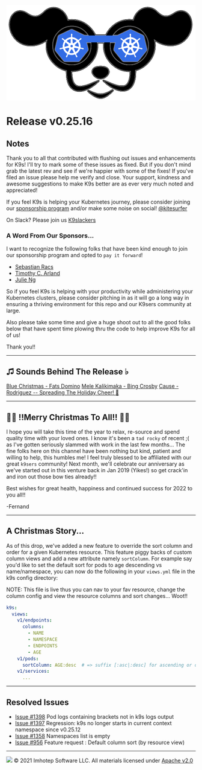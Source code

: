 <img src="https://raw.githubusercontent.com/derailed/k9s/master/assets/k9s.png" align="center" width="800" height="auto"/>

# Release v0.25.16

## Notes

Thank you to all that contributed with flushing out issues and enhancements for K9s! I'll try to mark some of these issues as fixed. But if you don't mind grab the latest rev and see if we're happier with some of the fixes! If you've filed an issue please help me verify and close. Your support, kindness and awesome suggestions to make K9s better are as ever very much noted and appreciated!

If you feel K9s is helping your Kubernetes journey, please consider joining our [sponsorship program](https://github.com/sponsors/derailed) and/or make some noise on social! [@kitesurfer](https://twitter.com/kitesurfer)

On Slack? Please join us [K9slackers](https://join.slack.com/t/k9sers/shared_invite/enQtOTA5MDEyNzI5MTU0LWQ1ZGI3MzliYzZhZWEyNzYxYzA3NjE0YTk1YmFmNzViZjIyNzhkZGI0MmJjYzhlNjdlMGJhYzE2ZGU1NjkyNTM)

### A Word From Our Sponsors...

I want to recognize the following folks that have been kind enough to join our sponsorship program and opted to `pay it forward`!

* [Sebastian Racs](https://github.com/sebracs)
* [Timothy C. Arland](https://github.com/tcarland)
* [Julie Ng](https://github.com/julie-ng)

So if you feel K9s is helping with your productivity while administering your Kubernetes clusters, please consider pitching in as it will go a long way in ensuring a thriving environment for this repo and our K9sers community at large.

Also please take some time and give a huge shoot out to all the good folks below that have spent time plowing thru the code to help improve K9s for all of us!

Thank you!!

---

## ♫ Sounds Behind The Release ♭

[Blue Christmas - Fats Domino](https://www.youtube.com/watch?v=7jeo09zAskc)
[Mele Kalikimaka - Bing Crosby](https://www.youtube.com/watch?v=hEvGKUXW0iI)
[Cause - Rodriguez -- Spreading The Holiday Cheer! 🤨](https://www.youtube.com/watch?v=oKFkc19T3Dk)

---

## 🎅🎄 !!Merry Christmas To All!! 🎄🎅

I hope you will take this time of the year to relax, re-source and spend quality time with your loved ones. I know it's been a `tad rocky` of recent ;( as I've gotten seriously slammed with work in the last few months...
The fine folks here on this channel have been nothing but kind, patient and willing to help, this humbles me! I feel truly blessed to be affiliated with our great `k9sers` community!
Next month, we'll celebrate our anniversary as we've started out in this venture back in Jan 2019 (Yikes!) so get crack'in and iron out those bow ties already!!

Best wishes for great health, happiness and continued success for 2022 to you all!!

-Fernand

---

## A Christmas Story...

As of this drop, we've added a new feature to override the sort column and order for a given Kubernetes resource. This feature piggy backs of custom column views and add a new attribute namely `sortColumn`. For example say you'd like to set the default sort for pods to age descending vs name/namespace, you can now do the following in your `views.yml` file in the k9s config directory:

NOTE: This file is live thus you can nav to your fav resource, change the column config and view the resource columns and sort changes... Woot!!

```yaml
k9s:
  views:
    v1/endpoints:
      columns:
        - NAME
        - NAMESPACE
        - ENDPOINTS
        - AGE
    v1/pods:
      sortColumn: AGE:desc  # => suffix [:asc|:desc] for ascending or descending order.
    v1/services:
      ...
```

---

## Resolved Issues

* [Issue #1398](https://github.com/zloom/k9s/issues/1398) Pod logs containing brackets not in k9s logs output
* [Issue #1397](https://github.com/zloom/k9s/issues/1397) Regression: k9s no longer starts in current context namespace since v0.25.12
* [Issue #1358](https://github.com/zloom/k9s/issues/1358) Namespaces list is empty
* [Issue #956](https://github.com/zloom/k9s/issues/956) Feature request : Default column sort (by resource view)

---

<img src="https://raw.githubusercontent.com/derailed/k9s/master/assets/imhotep_logo.png" width="32" height="auto"/> © 2021 Imhotep Software LLC. All materials licensed under [Apache v2.0](http://www.apache.org/licenses/LICENSE-2.0)
